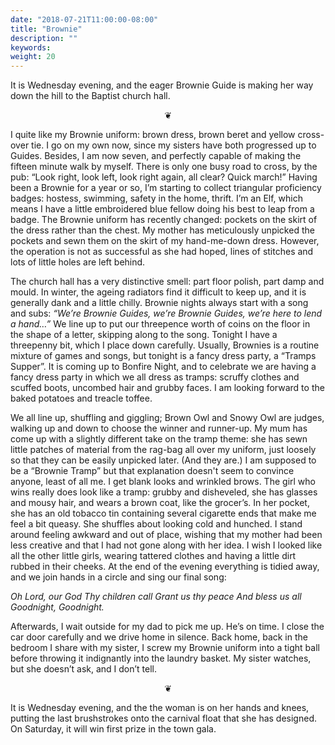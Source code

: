 ```yaml
---
date: "2018-07-21T11:00:00-08:00"
title: "Brownie"
description: ""
keywords:
weight: 20
---
```


It is Wednesday evening, and the eager Brownie Guide is making her way down the hill to the Baptist
church hall.
<!--more-->

<center>
❦
</center>

I quite like my Brownie uniform: brown dress, brown beret and yellow cross-over tie. I go on my own
now, since my sisters have both progressed up to Guides. Besides, I am now seven, and perfectly
capable of making the fifteen minute walk by myself. There is only one busy road to cross, by the
pub: “Look right, look left, look right again, all clear? Quick march!” Having been a Brownie for a
year or so, I’m starting to collect triangular proficiency badges: hostess, swimming, safety in the
home, thrift. I’m an Elf, which means I have a little embroidered blue fellow doing his best to leap
from a badge. The Brownie uniform has recently changed: pockets on the skirt of the dress rather
than the chest. My mother has meticulously unpicked the pockets and sewn them on the skirt of my
hand-me-down dress. However, the operation is not as successful as she had hoped, lines of stitches
and lots of little holes are left behind.

The church hall has a very distinctive smell: part floor polish, part damp and mould.  In winter,
the ageing radiators find it difficult to keep up, and it is generally dank and a little
chilly. Brownie nights always start with a song and subs: _“We’re Brownie Guides, we’re Brownie
Guides, we’re here to lend a hand…”_ We line up to put our threepence worth of coins on the floor in
the shape of a letter, skipping along to the song. Tonight I have a threepenny bit, which I place
down carefully. Usually, Brownies is a routine mixture of games and songs, but tonight is a fancy
dress party, a “Tramps Supper”. It is coming up to Bonfire Night, and to celebrate we are having a
fancy dress party in which we all dress as tramps: scruffy clothes and scuffed boots, uncombed hair
and grubby faces. I am looking forward to the baked potatoes and treacle toffee.

We all line up, shuffling and giggling; Brown Owl and Snowy Owl are judges, walking up and down to
choose the winner and runner-up. My mum has come up with a slightly different take on the tramp
theme: she has sewn little patches of material from the rag-bag all over my uniform, just loosely so
that they can be easily unpicked later. (And they are.) I am supposed to be a “Brownie Tramp” but
that explanation doesn't seem to convince anyone, least of all me. I get blank looks and wrinkled
brows. The girl who wins really does look like a tramp: grubby and disheveled, she has glasses and
mousy hair, and wears a brown coat, like the grocer’s. In her pocket, she has an old tobacco tin
containing several cigarette ends that make me feel a bit queasy. She shuffles about looking cold
and hunched. I stand around feeling awkward and out of place, wishing that my mother had been less
creative and that I had not gone along with her idea. I wish I looked like all the other little
girls, wearing tattered clothes and having a little dirt rubbed in their cheeks. At the end of the
evening everything is tidied away, and we join hands in a circle and sing our final song:

<i>
Oh Lord, our God  
Thy children call  
Grant us thy peace  
And bless us all  
Goodnight, Goodnight.
</i>

Afterwards, I wait outside for my dad to pick me up. He’s on time. I close the car door carefully
and we drive home in silence. Back home, back in the bedroom I share with my sister, I screw my
Brownie uniform into a tight ball before throwing it indignantly into the laundry basket. My sister
watches, but she doesn’t ask, and I don’t tell.

<center>				
❦
</center>

It is Wednesday evening, and the the woman is on her hands and knees, putting the last brushstrokes
onto the carnival float that she has designed. On Saturday, it will win first prize in the town
gala.
